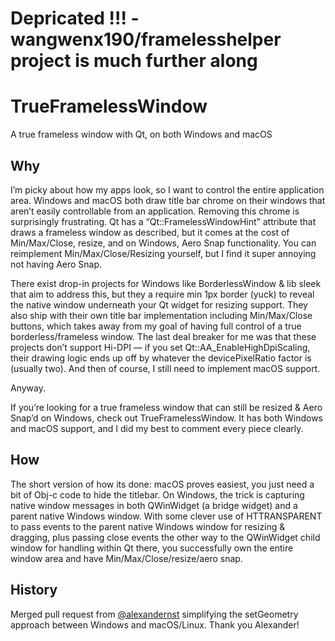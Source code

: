 # Depricated !!! - wangwenx190/framelesshelper project is much further along

# TrueFramelessWindow
A true frameless window with Qt, on both Windows and macOS

## Why
I’m picky about how my apps look, so I want to control the entire application area. Windows and macOS both draw title bar chrome on their windows that aren’t easily controllable from an application. Removing this chrome is surprisingly frustrating. Qt has a “Qt::FramelessWindowHint” attribute that draws a frameless window as described, but it comes at the cost of Min/Max/Close, resize, and on Windows, Aero Snap functionality. You can reimplement Min/Max/Close/Resizing yourself, but I find it super annoying not having Aero Snap.

There exist drop-in projects for Windows like BorderlessWindow & lib sleek that aim to address this, but they a require min 1px border (yuck) to reveal the native window underneath your Qt widget for resizing support. They also ship with their own title bar implementation including Min/Max/Close buttons, which takes away from my goal of having full control of a true borderless/frameless window. The last deal breaker for me was that these projects don’t support Hi-DPI — if you set Qt::AA_EnableHighDpiScaling, their drawing logic ends up off by whatever the devicePixelRatio factor is (usually two). And then of course, I still need to implement macOS support.

Anyway.

If you’re looking for a true frameless window that can still be resized & Aero Snap’d on Windows, check out TrueFramelessWindow. It has both Windows and macOS support, and I did my best to comment every piece clearly.

## How
The short version of how its done: macOS proves easiest, you just need a bit of Obj-c code to hide the titlebar. On Windows, the trick is capturing native window messages in both QWinWidget (a bridge widget) and a parent native Windows window. With some clever use of HTTRANSPARENT to pass events to the parent native Windows window for resizing & dragging, plus passing close events the other way to the QWinWidget child window for handling within Qt there, you successfully own the entire window area and have Min/Max/Close/resize/aero snap.

## History
Merged pull request from [@alexandernst](https://github.com/alexandernst/) simplifying the setGeometry approach between Windows and macOS/Linux. Thank you Alexander!
